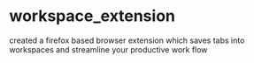 # workspace_extension
created a firefox based browser extension which saves tabs into workspaces and streamline your productive work flow
